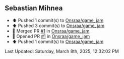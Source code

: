 <h2>Sebastian Mihnea</h2>

<!--RECENT_ACTIVITY:start-->
- ⬆️ Pushed 1 commit(s) to [Onsraa/game_jam](https://github.com/Onsraa/game_jam)<br>
- ⬆️ Pushed 3 commit(s) to [Onsraa/game_jam](https://github.com/Onsraa/game_jam)<br>
- 🎉 Merged PR [#1](https://github.com/Onsraa/game_jam/pull/1) in [Onsraa/game_jam](https://github.com/Onsraa/game_jam)<br>
- 💪 Opened PR [#1](https://github.com/Onsraa/game_jam/pull/1) in [Onsraa/game_jam](https://github.com/Onsraa/game_jam)<br>
- ⬆️ Pushed 1 commit(s) to [Onsraa/game_jam](https://github.com/Onsraa/game_jam)<br>
<!--RECENT_ACTIVITY:end-->
<!--RECENT_ACTIVITY:last_update-->
Last Updated: Saturday, March 8th, 2025, 12:32:02 PM
<!--RECENT_ACTIVITY:last_update_end-->

<!---LOL-STATS-START-HERE--->
<!---LOL-STATS-END-HERE--->
